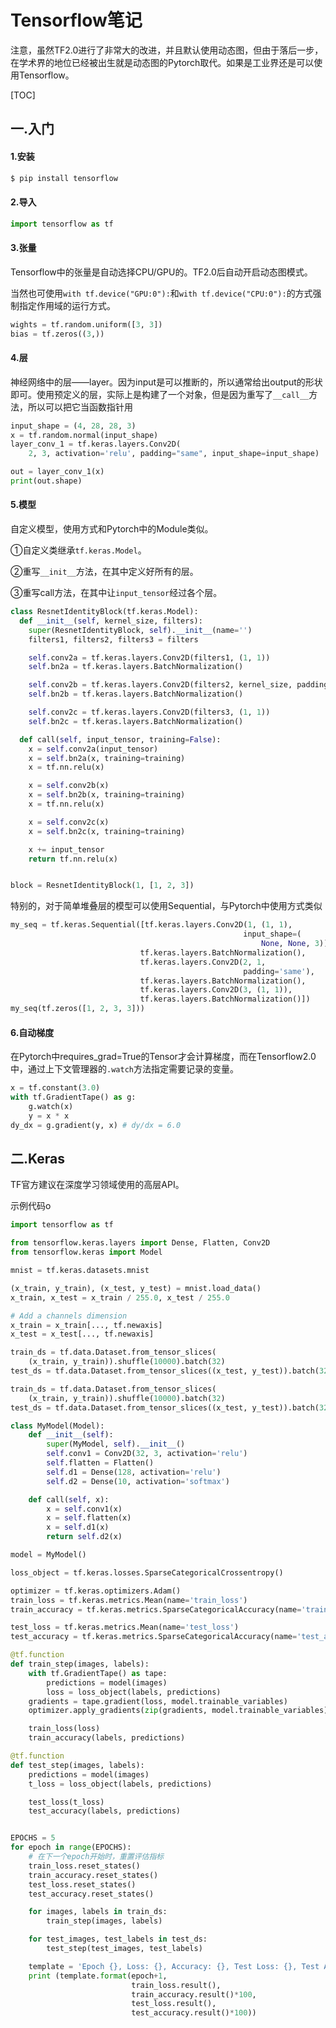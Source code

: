 # Tensorflow笔记

注意，虽然TF2.0进行了非常大的改进，并且默认使用动态图，但由于落后一步，在学术界的地位已经被出生就是动态图的Pytorch取代。如果是工业界还是可以使用Tensorflow。



[TOC]

## 一.入门

#### 1.安装

```bash
$ pip install tensorflow
```

#### 2.导入

```python
import tensorflow as tf
```

#### 3.张量

Tensorflow中的张量是自动选择CPU/GPU的。TF2.0后自动开启动态图模式。

当然也可使用`with tf.device("GPU:0"):`和`with tf.device("CPU:0"):`的方式强制指定作用域的运行方式。

```python
wights = tf.random.uniform([3, 3])
bias = tf.zeros((3,))
```

#### 4.层

神经网络中的层——layer。因为input是可以推断的，所以通常给出output的形状即可。使用预定义的层，实际上是构建了一个对象，但是因为重写了`__call__`方法，所以可以把它当函数指针用

```python
input_shape = (4, 28, 28, 3)
x = tf.random.normal(input_shape)
layer_conv_1 = tf.keras.layers.Conv2D(
    2, 3, activation='relu', padding="same", input_shape=input_shape)

out = layer_conv_1(x)
print(out.shape)
```

#### 5.模型

自定义模型，使用方式和Pytorch中的Module类似。

①自定义类继承`tf.keras.Model`。

②重写`__init__`方法，在其中定义好所有的层。

③重写call方法，在其中让`input_tensor`经过各个层。

```python
class ResnetIdentityBlock(tf.keras.Model):
  def __init__(self, kernel_size, filters):
    super(ResnetIdentityBlock, self).__init__(name='')
    filters1, filters2, filters3 = filters

    self.conv2a = tf.keras.layers.Conv2D(filters1, (1, 1))
    self.bn2a = tf.keras.layers.BatchNormalization()

    self.conv2b = tf.keras.layers.Conv2D(filters2, kernel_size, padding='same')
    self.bn2b = tf.keras.layers.BatchNormalization()

    self.conv2c = tf.keras.layers.Conv2D(filters3, (1, 1))
    self.bn2c = tf.keras.layers.BatchNormalization()

  def call(self, input_tensor, training=False):
    x = self.conv2a(input_tensor)
    x = self.bn2a(x, training=training)
    x = tf.nn.relu(x)

    x = self.conv2b(x)
    x = self.bn2b(x, training=training)
    x = tf.nn.relu(x)

    x = self.conv2c(x)
    x = self.bn2c(x, training=training)

    x += input_tensor
    return tf.nn.relu(x)


block = ResnetIdentityBlock(1, [1, 2, 3])
```

特别的，对于简单堆叠层的模型可以使用Sequential，与Pytorch中使用方式类似

```python
my_seq = tf.keras.Sequential([tf.keras.layers.Conv2D(1, (1, 1),
                                                    input_shape=(
                                                        None, None, 3)),
                             tf.keras.layers.BatchNormalization(),
                             tf.keras.layers.Conv2D(2, 1,
                                                    padding='same'),
                             tf.keras.layers.BatchNormalization(),
                             tf.keras.layers.Conv2D(3, (1, 1)),
                             tf.keras.layers.BatchNormalization()])
my_seq(tf.zeros([1, 2, 3, 3]))
```

#### 6.自动梯度

在Pytorch中requires_grad=True的Tensor才会计算梯度，而在Tensorflow2.0中，通过上下文管理器的`.watch`方法指定需要记录的变量。

```python
x = tf.constant(3.0)
with tf.GradientTape() as g:
    g.watch(x)
    y = x * x
dy_dx = g.gradient(y, x) # dy/dx = 6.0
```

## 二.Keras

TF官方建议在深度学习领域使用的高层API。

示例代码o

```python
import tensorflow as tf

from tensorflow.keras.layers import Dense, Flatten, Conv2D
from tensorflow.keras import Model

mnist = tf.keras.datasets.mnist

(x_train, y_train), (x_test, y_test) = mnist.load_data()
x_train, x_test = x_train / 255.0, x_test / 255.0

# Add a channels dimension
x_train = x_train[..., tf.newaxis]
x_test = x_test[..., tf.newaxis]

train_ds = tf.data.Dataset.from_tensor_slices(
    (x_train, y_train)).shuffle(10000).batch(32)
test_ds = tf.data.Dataset.from_tensor_slices((x_test, y_test)).batch(32)

train_ds = tf.data.Dataset.from_tensor_slices(
    (x_train, y_train)).shuffle(10000).batch(32)
test_ds = tf.data.Dataset.from_tensor_slices((x_test, y_test)).batch(32)

class MyModel(Model):
    def __init__(self):
        super(MyModel, self).__init__()
        self.conv1 = Conv2D(32, 3, activation='relu')
        self.flatten = Flatten()
        self.d1 = Dense(128, activation='relu')
        self.d2 = Dense(10, activation='softmax')

    def call(self, x):
        x = self.conv1(x)
        x = self.flatten(x)
        x = self.d1(x)
        return self.d2(x)

model = MyModel()

loss_object = tf.keras.losses.SparseCategoricalCrossentropy()

optimizer = tf.keras.optimizers.Adam()
train_loss = tf.keras.metrics.Mean(name='train_loss')
train_accuracy = tf.keras.metrics.SparseCategoricalAccuracy(name='train_accuracy')

test_loss = tf.keras.metrics.Mean(name='test_loss')
test_accuracy = tf.keras.metrics.SparseCategoricalAccuracy(name='test_accuracy')

@tf.function
def train_step(images, labels):
    with tf.GradientTape() as tape:
        predictions = model(images)
        loss = loss_object(labels, predictions)
    gradients = tape.gradient(loss, model.trainable_variables)
    optimizer.apply_gradients(zip(gradients, model.trainable_variables))

    train_loss(loss)
    train_accuracy(labels, predictions)

@tf.function
def test_step(images, labels):
    predictions = model(images)
    t_loss = loss_object(labels, predictions)

    test_loss(t_loss)
    test_accuracy(labels, predictions)


EPOCHS = 5
for epoch in range(EPOCHS):
    # 在下一个epoch开始时，重置评估指标
    train_loss.reset_states()
    train_accuracy.reset_states()
    test_loss.reset_states()
    test_accuracy.reset_states()

    for images, labels in train_ds:
        train_step(images, labels)

    for test_images, test_labels in test_ds:
        test_step(test_images, test_labels)

    template = 'Epoch {}, Loss: {}, Accuracy: {}, Test Loss: {}, Test Accuracy: {}'
    print (template.format(epoch+1,
                           train_loss.result(),
                           train_accuracy.result()*100,
                           test_loss.result(),
                           test_accuracy.result()*100))
```

